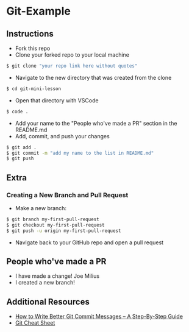 # Git-Example
## Instructions
- Fork this repo
- Clone your forked repo to your local machine
```bash
$ git clone "your repo link here without quotes"
```
- Navigate to the new directory that was created from the clone
```bash
$ cd git-mini-lesson
```
- Open that directory with VSCode
```bash
$ code .
```
- Add your name to the "People who've made a PR" section in the README.md
- Add, commit, and push your changes
```bash
$ git add .
$ git commit -m "add my name to the list in README.md"
$ git push
```
## Extra
### Creating a New Branch and Pull Request
- Make a new branch:
```bash
$ git branch my-first-pull-request
$ git checkout my-first-pull-request
$ git push -u origin my-first-pull-request
```
- Navigate back to your GitHub repo and open a pull request

## People who've made a PR
- I have made a change! Joe Milius
- I created a new branch!



## Additional Resources
- [How to Write Better Git Commit Messages – A Step-By-Step Guide](https://www.freecodecamp.org/news/how-to-write-better-git-commit-messages/)
- [Git Cheat Sheet](https://training.github.com/downloads/github-git-cheat-sheet.pdf)

